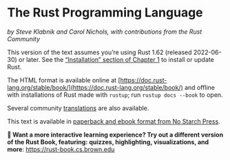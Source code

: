 # The Rust Programming Language

*by Steve Klabnik and Carol Nichols, with contributions from the Rust Community*

This version of the text assumes you’re using Rust 1.62 (released 2022-06-30)
or later. See the [“Installation” section of Chapter 1][install]<!-- ignore -->
to install or update Rust.

The HTML format is available online at
[https://doc.rust-lang.org/stable/book/](https://doc.rust-lang.org/stable/book/)
and offline with installations of Rust made with `rustup`; run `rustup docs
--book` to open.

Several community [translations] are also available.

This text is available in [paperback and ebook format from No Starch
Press][nsprust].

[install]: ch01-01-installation.html
[editions]: appendix-05-editions.html
[nsprust]: https://nostarch.com/rust
[translations]: appendix-06-translation.html

**🚨 Want a more interactive learning experience? Try out a different version
of the Rust Book, featuring: quizzes, highlighting, visualizations, and more**:
<https://rust-book.cs.brown.edu>
